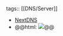 tags:: [[DNS/Server]]

- [NextDNS](https://nextdns.io/)
- @@html: <img src="https://nextdns.io/_next/static/media/companies.d3c9e061faa18cbdbd9d49975cef083c.png" class="browser-tab" />@@